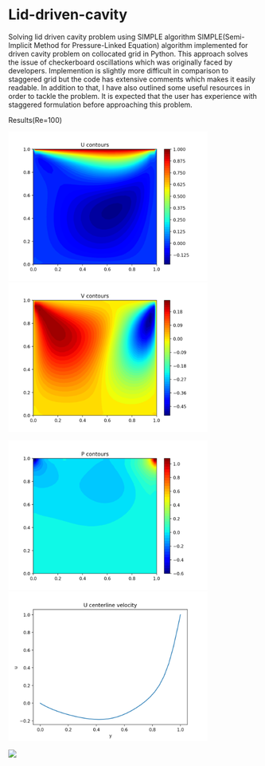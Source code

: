 # Lid-driven-cavity
Solving lid driven cavity problem using SIMPLE algorithm
SIMPLE(Semi-Implicit Method for Pressure-Linked Equation) algorithm implemented for driven cavity problem on collocated grid in Python. This approach solves the issue of checkerboard oscillations which was originally faced by developers. Implemention is slightly more difficult in comparison to staggered grid but the code has extensive comments which makes it easily readable. In addition to that, I have also outlined some useful resources in order to tackle the problem. It is expected that the user has experience with staggered formulation before approaching this problem.

Results(Re=100)

<p float="left">
  <img src="https://github.com/deepmorzaria/Lid-Driven-Cavity-Collocated-Grid/blob/main/results/u_contours.png" width="400" >
  <img src="https://github.com/deepmorzaria/Lid-Driven-Cavity-Collocated-Grid/blob/main/results/v_contours.png" width="400"> 
</p>

<p float="left">
  <img src="https://github.com/mr-mlsk/Lid-driven-cavity/blob/main/pressure_contours.png" width="400">
  <img src="https://github.com/deepmorzaria/Lid-Driven-Cavity-Collocated-Grid/blob/main/results/u_centerline.png" width="400"> 
</p>
  
<image src= "https://github.com/deepmorzaria/Lid-Driven-Cavity-Collocated-Grid/blob/main/results/v_centerline.png" width=400>

